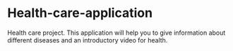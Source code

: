 # Health-care-application
Health care project.
This application  will help you to give information about different diseases and an introductory video for health.
